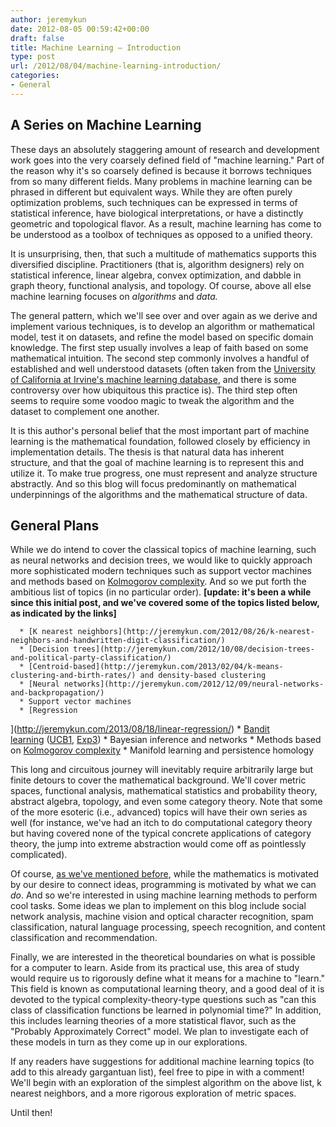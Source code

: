 ```yaml
---
author: jeremykun
date: 2012-08-05 00:59:42+00:00
draft: false
title: Machine Learning — Introduction
type: post
url: /2012/08/04/machine-learning-introduction/
categories:
- General
---
```


## A Series on Machine Learning


These days an absolutely staggering amount of research and development work goes into the very coarsely defined field of "machine learning." Part of the reason why it's so coarsely defined is because it borrows techniques from so many different fields. Many problems in machine learning can be phrased in different but equivalent ways. While they are often purely optimization problems, such techniques can be expressed in terms of statistical inference, have biological interpretations, or have a distinctly geometric and topological flavor. As a result, machine learning has come to be understood as a toolbox of techniques as opposed to a unified theory.

It is unsurprising, then, that such a multitude of mathematics supports this diversified discipline. Practitioners (that is, algorithm designers) rely on statistical inference, linear algebra, convex optimization, and dabble in graph theory, functional analysis, and topology. Of course, above all else machine learning focuses on _algorithms_ and _data._

The general pattern, which we'll see over and over again as we derive and implement various techniques, is to develop an algorithm or mathematical model, test it on datasets, and refine the model based on specific domain knowledge. The first step usually involves a leap of faith based on some mathematical intuition. The second step commonly involves a handful of established and well understood datasets (often taken from the [University of California at Irvine's machine learning database](http://archive.ics.uci.edu/ml/), and there is some controversy over how ubiquitous this practice is). The third step often seems to require some voodoo magic to tweak the algorithm and the dataset to complement one another.

It is this author's personal belief that the most important part of machine learning is the mathematical foundation, followed closely by efficiency in implementation details. The thesis is that natural data has inherent structure, and that the goal of machine learning is to represent this and utilize it. To make true progress, one must represent and analyze structure abstractly. And so this blog will focus predominantly on mathematical underpinnings of the algorithms and the mathematical structure of data.


## General Plans


While we do intend to cover the classical topics of machine learning, such as neural networks and decision trees, we would like to quickly approach more sophisticated modern techniques such as support vector machines and methods based on [Kolmogorov complexity](http://jeremykun.wordpress.com/2012/04/21/kolmogorov-complexity-a-primer/). And so we put forth the ambitious list of topics (in no particular order). **[update: it's been a while since this initial post, and we've covered some of the topics listed below, as indicated by the links]**



	  * [K nearest neighbors](http://jeremykun.com/2012/08/26/k-nearest-neighbors-and-handwritten-digit-classification/)
	  * [Decision trees](http://jeremykun.com/2012/10/08/decision-trees-and-political-party-classification/)
	  * [Centroid-based](http://jeremykun.com/2013/02/04/k-means-clustering-and-birth-rates/) and density-based clustering
	  * [Neural networks](http://jeremykun.com/2012/12/09/neural-networks-and-backpropagation/)
	  * Support vector machines
	  * [Regression
](http://jeremykun.com/2013/08/18/linear-regression/)
	  * [Bandit learning](http://jeremykun.com/2013/12/09/bandits-and-stocks/) ([UCB1](http://jeremykun.com/2013/10/28/optimism-in-the-face-of-uncertainty-the-ucb1-algorithm/), [Exp3](http://jeremykun.com/2013/11/08/adversarial-bandits-and-the-exp3-algorithm/))
	  * Bayesian inference and networks
	  * Methods based on [Kolmogorov complexity](http://jeremykun.com/2012/04/21/kolmogorov-complexity-a-primer/)
	  * Manifold learning and persistence homology

This long and circuitous journey will inevitably require arbitrarily large but finite detours to cover the mathematical background. We'll cover metric spaces, functional analysis, mathematical statistics and probability theory, abstract algebra, topology, and even some category theory. Note that some of the more esoteric (i.e., advanced) topics will have their own series as well (for instance, we've had an itch to do computational category theory but having covered none of the typical concrete applications of category theory, the jump into extreme abstraction would come off as pointlessly complicated).

Of course, [as we've mentioned before](http://jeremykun.wordpress.com/2012/06/12/thoughts-after-a-year-of-math-programming/), while the mathematics is motivated by our desire to connect ideas, programming is motivated by what we can _do_. And so we're interested in using machine learning methods to perform cool tasks. Some ideas we plan to implement on this blog include social network analysis, machine vision and optical character recognition, spam classification, natural language processing, speech recognition, and content classification and recommendation.

Finally, we are interested in the theoretical boundaries on what is possible for a computer to learn. Aside from its practical use, this area of study would require us to rigorously define what it means for a machine to "learn." This field is known as computational learning theory, and a good deal of it is devoted to the typical complexity-theory-type questions such as "can this class of classification functions be learned in polynomial time?" In addition, this includes learning theories of a more statistical flavor, such as the "Probably Approximately Correct" model. We plan to investigate each of these models in turn as they come up in our explorations.

If any readers have suggestions for additional machine learning topics (to add to this already gargantuan list), feel free to pipe in with a comment! We'll begin with an exploration of the simplest algorithm on the above list, k nearest neighbors, and a more rigorous exploration of metric spaces.

Until then!
